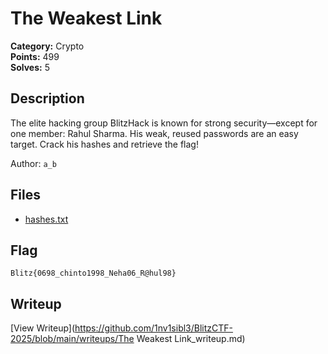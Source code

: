 # The Weakest Link

**Category:** Crypto  
**Points:** 499  
**Solves:** 5  

## Description

 The elite hacking group BlitzHack is known for strong security—except for one member: Rahul Sharma. His weak, reused passwords are an easy target. Crack his hashes and retrieve the flag!
 
 Author: `a_b`

## Files

- [hashes.txt](https://github.com/1nv1sibl3/BlitzCTF-2025/blob/main/files/b56e6aaa1483cbcc650a824be76c162f/hashes.txt)

## Flag

`Blitz{0698_chinto1998_Neha06_R@hul98}`

## Writeup

[View Writeup](https://github.com/1nv1sibl3/BlitzCTF-2025/blob/main/writeups/The Weakest Link_writeup.md)

